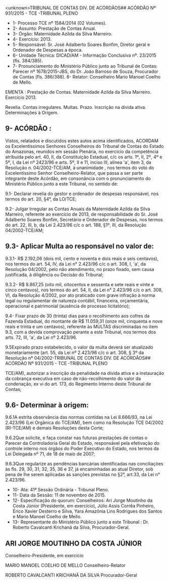 &lt;unknown&gt;TRIBUNAL DE CONTAS DIV. DE ACÓRDÃOS## ACÓRDÃO Nº 931/2015 - TCE -TRIBUNAL PLENO

- 1- Processo TCE nº 1584/2014 (02 Volumes).
- 2- Assunto: Prestação de Contas Anual.
- 3- Órgão: Maternidade Azilda da Silva Marreiro.
- 4- Exercício: 2013.
- 5-  Responsável: Sr.  José  Adalberto  Soares  Bonfim,  Diretor  geral  e  Ordenador  de Despesas a época.
- 6- Unidade Técnica: DICAD/AM - Informação Conclusiva nº. 23/2015 (fls. 384/385).
- 7-  Pronunciamento  do Ministério Público  junto  ao Tribunal  de Contas: Parecer  nº 1678/2015-JBS, do Dr. João Barroso de Souza, Procurador de Contas (fls. 386/388). 8- Relator: Conselheiro Mario Manoel Coelho de Mello.

EMENTA : Prestação de Contas. Maternidade Azilda da Silva Marreiro. Exercício 2013.

Revelia. Contas irregulares. Multas. Prazo. Inscrição na dívida ativa. Determinações à Origem.

## 9- ACÓRDÃO :

Vistos, relatados e discutidos estes autos acima identificados, ACORDAM os Excelentíssimos Senhores Conselheiros do Tribunal de Contas do Estado do Amazonas, reunidos em sessão Plenária, no exercício da competência atribuída pelo art.  40,  II, da Constituição Estadual, c/c os arts. 1º, II, 2º, 4º e 5º, I, da Lei nº 2423/96 e arts. 5º, II e 11, inciso  III,  alínea  'a',  item  3,  da  Resolução  n.  04/2002-TCE/AM, à  unanimidade ,  nos termos  do  voto  do  Excelentíssimo  Senhor  Conselheiro-Relator,  que  passa  a  ser  parte integrante deste Acórdão, em consonância com o pronunciamento do Ministério Público junto a este Tribunal, no sentido de:

9.1-  Declarar  revelia do  gestor  e  ordenador  de  despesas  responsável,  nos termos do art. 20, §4°, da LO/TCE;

9.2-  Julgar  Irregular as Contas  Anuais  da  Maternidade  Azilda  da  Silva Marreiro,  referente  ao  exercício  de  2013,  de  responsabilidade  do  Sr.  José  Adalberto Soares Bonfim, Secretário e Ordenador de Despesas, nos termos do art. 22, III, b, da Lei 2.423/96 c/c o art. 188, §1º, III, da Resolução 04/2002-TCE/AM;

## 9.3- Aplicar Multa ao responsável no valor de:

9.3.1-  R$  2.192,06 (dois  mil,  cento  e  noventa  e  dois  reais  e  seis centavos), nos termos do art. 54, IV, da Lei n° 2.423/96 c/c o art. 308, I, 'a', da Resolução 04/2002, pelo não atendimento, no prazo fixado, sem causa justificada, à  diligência ou Decisão do Tribunal;

9.3.2- R$ 8.867,25 (oito mil, oitocentos e sessenta e sete reais e vinte e cinco  centavos),  nos  termos  do  art.  54,  II,  da  Lei  n°  2.423/96  c/c  o  art.  308,  VI,  da Resolução 4/2002, por ato praticado com grave infração à norma legal ou regulamentar de  natureza  contábil,  financeira,  orçamentária,  operacional  e  patrimonial  (ausência  de processo licitatório);

9.4-  Fixar  prazo de  30  (trinta)  dias para  o recolhimento aos  cofres  da Fazenda Estadual, do montante de R$ 11.059,31 (onze mil, cinquenta e nove reais e trinta e  um  centavos), referente  às  MULTAS discriminadas  no  item  9.3,  com  a  devida comprovação perante a este Tribunal, nos termos dos arts. 72, III, 'a', da Lei nº 2.423/96.

9.5Expirado  prazo  estabelecido,  o  valor  da  multa  deverá  ser  atualizado monetariamente (art. 55, da Lei nº 2.423/96 c/c o art. 308, § 3º da Resolução nº 04/2002-TRIBUNAL DE CONTAS DIV. DE ACÓRDÃOS## ACÓRDÃO Nº 931/2015 - TCE -TRIBUNAL PLENO

TCE/AM), autorizar  a  inscrição  da  penalidade  na  dívida  ativa e  a instauração  da cobrança executiva em caso de não-recolhimento do valor da condenação, ex vi do art. 173, do Regimento Interno deste Tribunal de Contas;

## 9.6- Determinar à origem:

9.6.1A estrita observância das normas contidas na Lei 8.666/93, na Lei 2.423/96 (Lei Orgânica do TCE/AM), bem como na Resolução TCE 04/2002 (RI-TCE/AM) e demais Resoluções desta Corte;

9.6.2Que solicite, e faça constar nas  futuras prestações de contas o Parecer  da  Controladoria  Geral  do  Estado,  responsável  pela  efetivação  do  controle interno nos órgãos do Poder Executivo do Estado, nos termos da Lei Delegada nº 71, de 18 de maio de 2007;

9.6.3Que  regularize as pendências bancárias identificadas nas conciliações às fls. 29, 30, 31,  32, 35, 36 e 37, já encaminhadas ao atual Diretor, sob pena de lhe serem aplicadas as sanções previstas no §2°, art.33, da Lei n° 2.423/96.

- 10- Ata: 41ª Sessão Ordinária - Tribunal Pleno.
- 11- Data da Sessão: 11 de novembro de 2015.
- 12-  Especificação  do  quorum: Conselheiros:  Ari  Jorge  Moutinho  da  Costa  Júnior (Presidente,  em  exercício),  Júlio  Assis  Corrêa  Pinheiro,  Érico  Xavier  Desterro  e  Silva, Yara Amazônia Lins Rodrigues dos Santos e Mario Manoel Coelho de Mello.
- 13- Representante do Ministério Público junto a este Tribunal : Dr. Roberto Cavalcanti Krichanã da Silva, Procurador-Geral.

## ARI JORGE MOUTINHO DA COSTA JÚNIOR

Conselheiro-Presidente, em exercício

MARIO MANOEL COELHO DE MELLO Conselheiro-Relator

ROBERTO CAVALCANTI KRICHANÃ DA SILVA Procurador-Geral